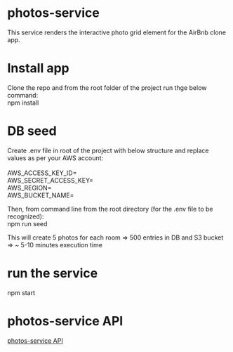 # photos-service

This service renders the interactive photo grid element for the AirBnb clone app.<br>

# Install app
Clone the repo and from the root folder of the project run thge below command:<br>
npm install<br>

# DB seed
Create .env file in root of the project with below structure and replace values as per your AWS account:<br>
<br>
AWS_ACCESS_KEY_ID=<placeholder><br>
AWS_SECRET_ACCESS_KEY=<placeholder><br>
AWS_REGION=<placeholder><br>
AWS_BUCKET_NAME=<placeholder><br>

Then, from command line from the root directory (for the .env file to be recognized):<br>
npm run seed<br>

This will create 5 photos for each room => 500 entries in DB and S3 bucket => ~ 5-10 minutes execution time<br>

# run the service
npm start<br>

# photos-service API
[photos-service API](server/README.md)